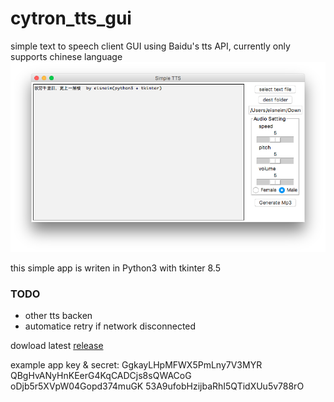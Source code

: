 cytron_tts_gui
=========
simple text to speech client GUI using Baidu's tts API, currently only supports chinese language
![snapshot](snapshot.png)

this simple app is writen in Python3 with tkinter 8.5

### TODO
 - other tts backen
 - automatice retry if network disconnected

dowload latest [release](https://github.com/eisneim/cytron_tts_gui/releases)

example app key & secret:
GgkayLHpMFWX5PmLny7V3MYR QBgHvANyHnKEerG4KqCADCjs8sQWACoG
oDjb5r5XVpW04Gopd374muGK 53A9ufobHzijbaRhI5QTidXUu5v788rO